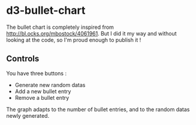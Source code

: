 # d3-bullet-chart

The bullet chart is completely inspired from http://bl.ocks.org/mbostock/4061961. But I did it my way and without looking at the code, so I'm proud enough to publish it !

## Controls
You have three buttons :
- Generate new random datas
- Add a new bullet entry
- Remove a bullet entry

The graph adapts to the number of bullet entries, and to the random datas newly generated. 
